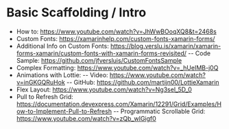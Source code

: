 # Basic Scaffolding / Intro

- How to: https://www.youtube.com/watch?v=JhWwBOoqXQ8&t=2468s
- Custom Fonts: https://xamarinhelp.com/custom-fonts-xamarin-forms/
- Additional Info on Custom Fonts: https://blog.verslu.is/xamarin/xamarin-forms-xamarin/custom-fonts-with-xamarin-forms-revisited/
-- Code Sample: https://github.com/jfversluis/CustomFontsSample
- Complex Formatting: https://www.youtube.com/watch?v=_hUeIMB-j0Q
- Animations with Lottie:
-- Video: https://www.youtube.com/watch?v=inGKGQRuHok
-- GitHub: https://github.com/martijn00/LottieXamarin
- Flex Layout: https://www.youtube.com/watch?v=Ng3sel_5D_0
- Pull to Refresh Grid: https://documentation.devexpress.com/Xamarin/12291/Grid/Examples/How-to-Implement-Pull-to-Refresh
-- Programmatic Scrollable Grid: https://www.youtube.com/watch?v=zQb_wIGigf0
